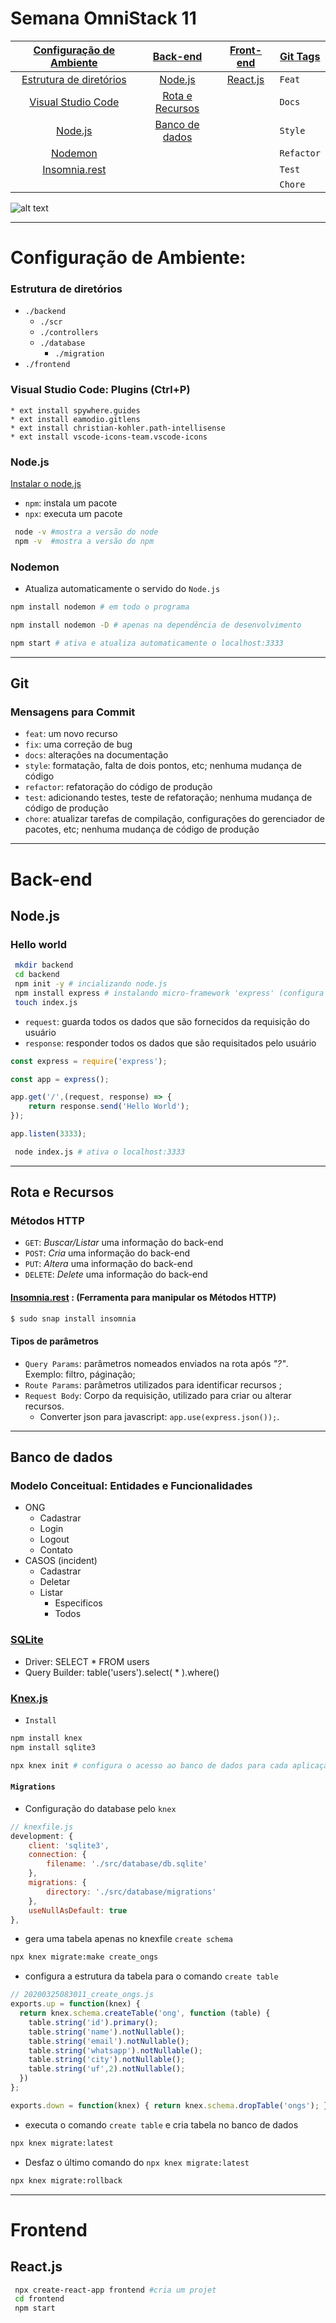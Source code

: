 # Semana OmniStack 11 

| [Configuração de Ambiente](#configuração-de-ambiente) | [Back-end](#back-end ) | [Front-end ](#front-end) | [Git Tags](#git) |
|:-------------------------------------------------------------------------:|:-------------------------------------:|:------------------------:|------------------|
| [Estrutura de diretórios](#estrutura-de-diretórios) | [Node.js](#nodejs-1) | [React.js ](#reactjs) | `Feat` |
| [Visual Studio Code](#visual-studio-code-plugins-ctrlp) | [Rota e Recursos](#rota-e-recursos  ) |  | `Docs` |
| [Node.js](#nodejs) | [Banco de dados](#banco-de-dados) |  | `Style` |
| [Nodemon](#nodemon) |  |  | `Refactor` |
| [Insomnia.rest](#insomniarest--ferramenta-para-manipular-os-métodos-http) |  |  | `Test` |
|  |  |  | `Chore` |

![alt text](/omniStack11.jpg)

----

# Configuração de Ambiente:

### Estrutura de diretórios
* `./backend`
    * `./scr`
    * `./controllers`
    * `./database`
        * `./migration` 
* `./frontend`

### Visual Studio Code: Plugins (Ctrl+P)
    * ext install spywhere.guides
    * ext install eamodio.gitlens
    * ext install christian-kohler.path-intellisense
    * ext install vscode-icons-team.vscode-icons	

### Node.js
[Instalar o node.js](https://github.com/nodesource/distributions/blob/master/README.md)

* `npm`: instala um pacote
* `npx`: executa um pacote

~~~bash
 node -v #mostra a versão do node
 npm -v  #mostra a versão do npm
~~~

### Nodemon
* Atualiza automaticamente o servido do `Node.js`

~~~bash
npm install nodemon # em todo o programa
~~~

~~~bash
npm install nodemon -D # apenas na dependência de desenvolvimento
~~~

~~~bash
npm start # ativa e atualiza automaticamente o localhost:3333 
~~~

----

## Git
### Mensagens para Commit
* `feat`: um novo recurso
* `fix`: uma correção de bug
* `docs`: alterações na documentação
* `style`: formatação, falta de dois pontos, etc; nenhuma mudança de código
* `refactor`: refatoração do código de produção
* `test`: adicionando testes, teste de refatoração; nenhuma mudança de código de produção
* `chore`: atualizar tarefas de compilação, configurações do gerenciador de pacotes, etc; nenhuma mudança de código de produção

---- 

# Back-end

## Node.js

### Hello world

~~~bash
 mkdir backend
 cd backend
 npm init -y # incializando node.js
 npm install express # instalando micro-framework 'express' (configura rota e interpreta parâmetros)
 touch index.js 
~~~

* `request`: guarda todos os dados que são fornecidos da requisição do usuário
* `response`: responder todos os dados que são requisitados pelo usuário

~~~javascript
const express = require('express'); 

const app = express();

app.get('/',(request, response) => {
	return response.send('Hello World');
});

app.listen(3333);
~~~

~~~bash
 node index.js # ativa o localhost:3333
~~~

----

## Rota e Recursos

### Métodos HTTP
* `GET`: *Buscar/Listar* uma informação do back-end
* `POST`: *Cria* uma informação do back-end
* `PUT`: *Altera* uma informação do back-end
* `DELETE`: *Delete* uma informação do back-end

#### [Insomnia.rest](https://insomnia.rest/) : (Ferramenta para manipular os Métodos HTTP)
~~~bash 
$ sudo snap install insomnia 
~~~

#### Tipos de parâmetros
* `Query Params`: parâmetros nomeados enviados na rota após *"?"*. Exemplo: filtro, páginação;
* `Route Params`: parâmetros utilizados para identificar recursos ;
* `Request Body`: Corpo da requisição, utilizado para criar ou alterar recursos.
    * Converter json para javascript: `app.use(express.json());`.

---

## Banco de dados

### Modelo Conceitual: Entidades e Funcionalidades
* ONG
    * Cadastrar
    * Login
    * Logout
    * Contato
* CASOS (incident)
    * Cadastrar
    * Deletar
    * Listar
        * Especificos
        * Todos

### [SQLite](https://www.sqlite.org/index.html)
* Driver: SELECT * FROM users
* Query Builder: table('users').select( * ).where()

### [Knex.js](http://knexjs.org/)

* `Install`
~~~bash
npm install knex 
npm install sqlite3
~~~

~~~bash
npx knex init # configura o acesso ao banco de dados para cada aplicação
~~~

#### `Migrations` 

* Configuração do database pelo `knex`

~~~javascript
// knexfile.js
development: {
    client: 'sqlite3',
    connection: {
        filename: './src/database/db.sqlite'
    },
    migrations: {
        directory: './src/database/migrations'
    },
    useNullAsDefault: true
},
~~~

* gera uma tabela apenas no knexfile `create schema` 
~~~bash
npx knex migrate:make create_ongs 
~~~

* configura a estrutura da tabela para o comando `create table`
~~~javascript
// 20200325083011_create_ongs.js
exports.up = function(knex) {
  return knex.schema.createTable('ong', function (table) {
    table.string('id').primary();
    table.string('name').notNullable();
    table.string('email').notNullable();
    table.string('whatsapp').notNullable();
    table.string('city').notNullable();
    table.string('uf',2).notNullable();
  })
};

exports.down = function(knex) { return knex.schema.dropTable('ongs'); };
~~~

* executa o comando `create table` e cria tabela no banco de dados
~~~bash
npx knex migrate:latest 
~~~

* Desfaz o último comando do `npx knex migrate:latest`
~~~bash
npx knex migrate:rollback
~~~

---

# Frontend

## React.js
~~~bash 
 npx create-react-app frontend #cria um projet
 cd frontend
 npm start
~~~